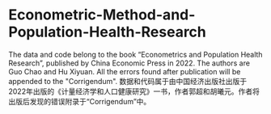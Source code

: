 # Econometric-Method-and-Population-Health-Research
The data and code belong to the book “Econometrics and Population Health Research”, published by China Economic Press in 2022. The authors are Guo Chao and Hu Xiyuan. All the errors found after publication will be appended to the "Corrigendum".
数据和代码属于由中国经济出版社出版于2022年出版的《计量经济学和人口健康研究》一书，作者郭超和胡曦元。作者将出版后发现的错误附录于“Corrigendum”中。
